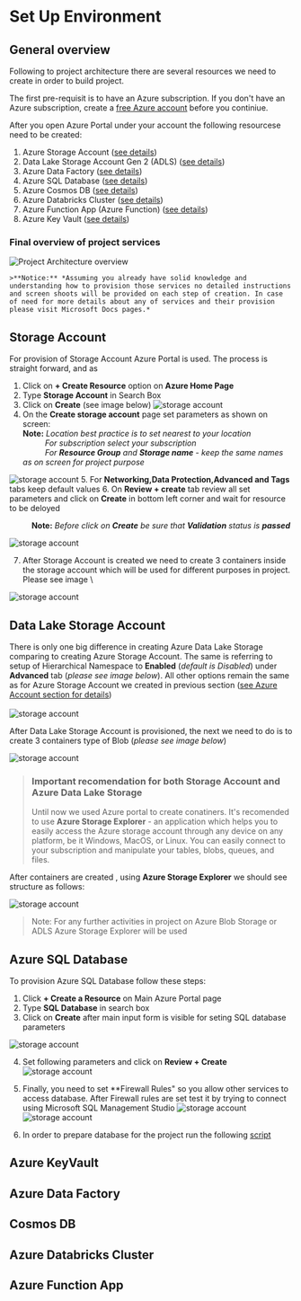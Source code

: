# Set Up Environment

## General overview

Following to project architecture there are several resources we need to create in order to build project.

The first pre-requisit is to have an Azure subscription. If you don't have an Azure subscription, create a [free Azure account](https://azure.microsoft.com/en-us/free/) before you continiue.

After you open Azure Portal under your account the following resourcese need to be created:
1. Azure Storage Account ([see details](#sac))
2. Data Lake Storage Account Gen 2 (ADLS) ([see details](#ADLS))
3. Azure Data Factory ([see details](#ADF))
4. Azure SQL Database ([see details](#SQL))
5. Azure Cosmos DB ([see details](#Cosmos))
6. Azure Databricks Cluster ([see details](#Databricks))
7. Azure Function App (Azure Function) ([see details](#Function))
8. Azure Key Vault ([see details](#KeyVault))

### Final overview of project services
![Project Architecture overview](images/Services.png "Project Architecture") 

`>**Notice:** *Assuming you already have solid knowledge and understanding how to provision those services no detailed instructions and screen shoots will be provided on each step of creation. In case of need for more details about any of services and their provision please visit Microsoft Docs pages.*`

<a name="sac"></a>
## Storage Account

For provision of Storage Account Azure Portal is used. The process is straight forward, and as 

1.  Click on **+ Create Resource** option on **Azure Home Page**
2.  Type **Storage Account** in Search Box
3.  Click on **Create** (see image below)
![storage account](images/SA.png)
4.  On the **Create storage account** page set parameters as shown on screen: \
**Note:** *Location best practice is to set nearest to your location* \
          &nbsp;&nbsp;&nbsp;&nbsp;&nbsp;&nbsp;&nbsp;&nbsp;&nbsp;&nbsp;*For subscription select your subscription* \
          &nbsp;&nbsp;&nbsp;&nbsp;&nbsp;&nbsp;&nbsp;&nbsp;&nbsp;&nbsp;*For **Resource Group** and **Storage name** - keep the same names as on screen for project purpose*
          
![storage account](images/SA1.png)
5. For **Networking,Data Protection,Advanced and Tags** tabs keep default values
6. On **Review + create** tab review all set parameters and click on **Create** in bottom left corner and wait for resource to be deloyed 

&nbsp;&nbsp;&nbsp;&nbsp;&nbsp;&nbsp;&nbsp;&nbsp;&nbsp;&nbsp;**Note:** *Before click on **Create** be sure that **Validation** status is **passed*** 

![storage account](images/SA3.png)

7. After Storage Account is created we need to create 3 containers inside the storage account which will be used for different purposes in project. Please see image \

![storage account](images/SA4.png)


<a name="ADLS"></a>
## Data Lake Storage Account
There is only one big difference in creating Azure Data Lake Storage comparing to creating Azure Storage Account. The same is referring to setup of Hierarchical Namespace to **Enabled** (*default is Disabled*) under **Advanced** tab (*please see image below*). All other options remain the same as for Azure Storage Account we created in previous section ([see Azure Account section for details](#sac)) \
\
![storage account](images/ADLS1.png)

After Data Lake Storage Account is provisioned, the next we need to do is to create 3 containers type of Blob (*please see image below*)

![storage account](images/ADLS2.png)


>### Important recomendation for both Storage Account and Azure Data Lake Storage
>Until now we used Azure portal to create conatiners. It's recomended to use **Azure Storage Explorer** - an application which helps you to easily access the Azure storage account through any device on any platform, be it Windows, MacOS, or Linux. You can easily connect to your subscription and manipulate your tables, blobs, queues, and files. 

After containers are created , using **Azure Storage Explorer** we should see structure as follows:

![storage account](images/ADLS3.png)

>Note: For any further activities in project on Azure Blob Storage or ADLS  Azure Storage Explorer will be used

<a name="SQL"></a>
## Azure SQL Database

To provision Azure SQL Database follow these steps:
1.  Click **+ Create a Resource** on Main Azure Portal page
2.  Type **SQL Database** in search box
3.  Click on **Create** after main input form is visible for seting SQL database parameters

![storage account](images/Sql1.png)

4. Set following parameters and click on **Review + Create**
![storage account](images/Sql2.png)

5. Finally, you need to set **Firewall Rules" so you allow other services to access database. After Firewall rules are set test it by trying to connect using Microsoft SQL Management Studio
![storage account](images/sql3.png)
![storage account](images/sql4.png)

6. In order to prepare database for the project run the following [script](/SQL%20Server%20Scripts/IMDBDatabaseScript.sql)


<a name="KeyVault"></a>
## Azure KeyVault

<a name="ADF"></a>
## Azure Data Factory


<a name="Cosmos"></a>
## Cosmos DB

<a name="Databricks"></a>
## Azure Databricks Cluster

<a name="Function"></a>
## Azure Function App







